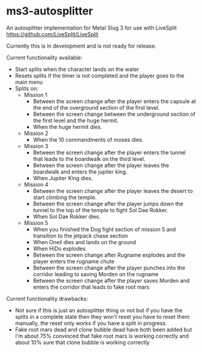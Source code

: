 # ms3-autosplitter
An autosplitter implementation for Metal Slug 3 for use with LiveSplit  https://github.com/LiveSplit/LiveSplit

Currently this is in development and is not ready for release.

Current functionality available:
- Start splits when the character lands on the water
- Resets splits if the timer is not completed and the player goes to the main menu
- Splits on:
  - Mission 1
    - Between the screen change after the player enters the capsule at the end of the overground section of the first level.
    - Between the screen change between the underground section of the first level and the huge hermit.
    - When the huge hermit dies.
  - Mission 2
    - When the 10 commandments of moses dies.
  - Mission 3
    - Between the screen change after the player enters the tunnel that leads to the boardwalk on the third level.
    - Between the screen change after the player leaves the boardwalk and enters the jupiter king.
    - When Jupiter King dies.
  - Mission 4
    - Between the screen change after the player leaves the desert to start climbing the temple.
    - Between the screen change after the player jumps down the tunnel to the top of the temple to fight Sol Dae Rokker.
    - When Sol Dae Rokker dies.
  - Mission 5
    - When you finished the Dog fight section of mission 5 and transition to the jetpack chase section
    - When Oneil dies and lands on the ground
    - When HiDo explodes
    - Between the screen change after Rugname explodes and the player enters the rugname chute
    - Between the screen change after the player punches into the corridor leading to saving Morden on the rugname
    - Between the screen change after the player saves Morden and enters the corridor that leads to fake root mars

Current functionality drawbacks:
- Not sure if this is just an autosplitter thing or not but if you have the splits in a complete state then they won't reset you have to reset them manually, the reset only works if you have a split in progress.
- Fake root mars dead and clone bubble dead have both been added but I'm about 75% convinced that fake root mars is working correctly and about 10% sure that clone bubble is working correctly

